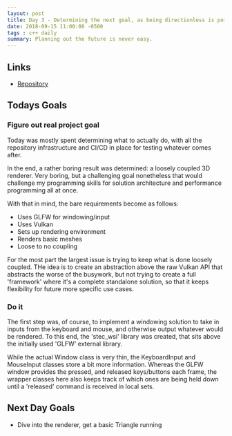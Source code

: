 ```yaml
---
layout: post
title: Day 3 - Determining the next goal, as being directionless is pointless
date: 2018-09-15 11:00:00 -0500
tags : c++ daily
summary: Planning out the future is never easy.
---
```


## Links
- [Repository](https://git.stabletec.com/foe-engine/main)

## Todays Goals

### Figure out real project goal

Today was mostly spent determining what to actually do, with all the repository infrastructure and CI/CD in place for testing whatever comes after.

In the end, a rather boring result was determined: a loosely coupled 3D renderer. Very boring, but a challenging goal nonetheless that would challenge my programming skills for solution architecture and performance programming all at once.

With that in mind, the bare requirements become as follows:
- Uses GLFW for windowing/input
- Uses Vulkan
- Sets up rendering environment
- Renders basic meshes
- Loose to no coupling

For the most part the largest issue is trying to keep what is done loosely coupled. THe idea is to create an abstraction above the raw Vulkan API that abstracts the worse of the busywork, but not trying to create a full 'framework' where it's a complete standalone solution, so that it keeps flexibility for future more specific use cases.

### Do it

The first step was, of course, to implement a windowing solution to take in inputs from the keyboard and mouse, and otherwise output whatever would be rendered. To this end, the 'stec_wsi' library was created, that sits above the initially used 'GLFW' external library.

While the actual Window class is very thin, the KeyboardInput and MouseInput classes store a bit more information. Whereas the GLFW window provides the pressed, and released keys/buttons each frame, the wrapper classes here also keeps track of which ones are being held down until a 'released' command is received in local sets.

## Next Day Goals
- Dive into the renderer, get a basic Triangle running